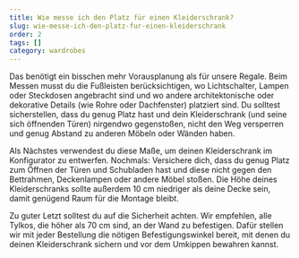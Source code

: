 ```yaml
---
title: Wie messe ich den Platz für einen Kleiderschrank?
slug: wie-messe-ich-den-platz-fur-einen-kleiderschrank
order: 2
tags: []
category: wardrobes
---
```


Das benötigt ein bisschen mehr Vorausplanung als für unsere Regale. Beim Messen musst du die Fußleisten berücksichtigen, wo Lichtschalter, Lampen oder Steckdosen angebracht sind und wo andere architektonische oder dekorative Details (wie Rohre oder Dachfenster) platziert sind. Du solltest sicherstellen, dass du genug Platz hast und dein Kleiderschrank (und seine sich öffnenden Türen) nirgendwo gegenstoßen, nicht den Weg versperren und genug Abstand zu anderen Möbeln oder Wänden haben.

Als Nächstes verwendest du diese Maße, um deinen Kleiderschrank im Konfigurator zu entwerfen. Nochmals: Versichere dich, dass du genug Platz zum Öffnen der Türen und Schubladen hast und diese nicht gegen den Bettrahmen, Deckenlampen oder andere Möbel stoßen. Die Höhe deines Kleiderschranks sollte außerdem 10 cm niedriger als deine Decke sein, damit genügend Raum für die Montage bleibt.

Zu guter Letzt solltest du auf die Sicherheit achten. Wir empfehlen, alle Tylkos, die höher als 70 cm sind, an der Wand zu befestigen. Dafür stellen wir mit jeder Bestellung die nötigen Befestigungswinkel bereit, mit denen du deinen Kleiderschrank sichern und vor dem Umkippen bewahren kannst.
